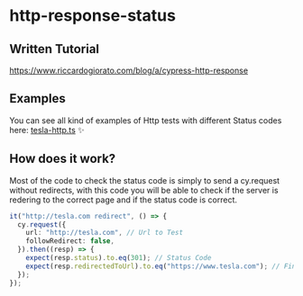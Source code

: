 # http-response-status

## Written Tutorial

https://www.riccardogiorato.com/blog/a/cypress-http-response

## Examples

You can see all kind of examples of Http tests with different Status codes here: [tesla-http.ts](./cypress/e2e/tesla-http.cy.ts) ✨

## How does it work?

Most of the code to check the status code is simply to send a cy.request without redirects, with this code you will be able to check if the server is redering to the correct page and if the status code is correct.

```typescript
it("http://tesla.com redirect", () => {
  cy.request({
    url: "http://tesla.com", // Url to Test
    followRedirect: false,
  }).then((resp) => {
    expect(resp.status).to.eq(301); // Status Code
    expect(resp.redirectedToUrl).to.eq("https://www.tesla.com"); // Final Redirect Url
  });
});
```
